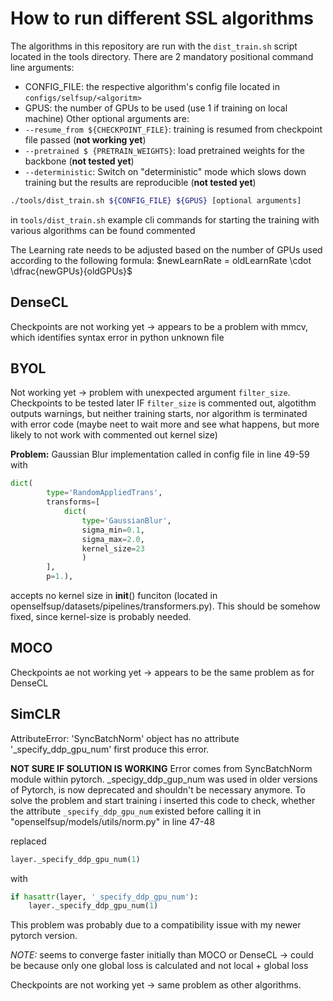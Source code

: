 # How to run different SSL algorithms

The algorithms in this repository are run with the `dist_train.sh` script located in the tools directory. There are 2 mandatory positional command line arguments:
* CONFIG_FILE: the respective algorithm's config file located in `configs/selfsup/<algoritm>`
* GPUS: the number of GPUs to be used (use 1 if training on local machine)
Other optional arguments are:
* `--resume_from ${CHECKPOINT_FILE}`: training is resumed from checkpoint file passed (**not working yet**)
* `--pretrained $ {PRETRAIN_WEIGHTS}`: load pretrained weights for the backbone (**not tested yet**)
* `--deterministic`: Switch on "deterministic" mode which slows down training but the results are reproducible (**not tested yet**)

```bash
./tools/dist_train.sh ${CONFIG_FILE} ${GPUS} [optional arguments]
```

in `tools/dist_train.sh` example cli commands for starting the training with various algorithms can be found commented

The Learning rate needs to be adjusted based on the number of GPUs used according to the following formula: $newLearnRate = oldLearnRate \cdot \dfrac{newGPUs}{oldGPUs}$

## DenseCL

Checkpoints are not working yet -> appears to be a problem with mmcv, which identifies syntax error in python unknown file


## BYOL

Not working yet -> problem with unexpected argument `filter_size`. Checkpoints to be tested later
IF `filter_size` is commented out, algotithm outputs warnings, but neither training starts, nor algorithm is terminated with error code (maybe neet to wait more and see what happens, but more likely to not work with commented out kernel size)

**Problem:** Gaussian Blur implementation called in config file in line 49-59 with 
```python
dict(
        type='RandomAppliedTrans',
        transforms=[
            dict(
                type='GaussianBlur',
                sigma_min=0.1,
                sigma_max=2.0,
                kernel_size=23
                )
        ],
        p=1.),
```

accepts no kernel size in __init__() funciton (located in openselfsup/datasets/pipelines/transformers.py). This should be somehow fixed, since kernel-size is probably needed.

## MOCO

Checkpoints ae not working yet -> appears to be the same problem as for DenseCL

## SimCLR

AttributeError: 'SyncBatchNorm' object has no attribute '_specify_ddp_gpu_num' first produce this error.

**NOT SURE IF SOLUTION IS WORKING**
Error comes from SyncBatchNorm module within pytorch.  _specigy_ddp_gup_num was used in older versions of Pytorch, is now deprecated and shouldn't be necessary anymore.
To solve the problem and start training i inserted this code to check, whether the attribute `_specify_ddp_gpu_num` existed before calling it in "openselfsup/models/utils/norm.py" in line 47-48

replaced 
```python
layer._specify_ddp_gpu_num(1)
```

with
```python
if hasattr(layer, '_specify_ddp_gpu_num'):
    layer._specify_ddp_gpu_num(1)
```

This problem was probably due to a compatibility issue with my newer pytorch version.

*NOTE:* seems to converge faster initially than MOCO or DenseCL -> could be because only one global loss is calculated and not local + global loss

Checkpoints are not working yet -> same problem as other algorithms.